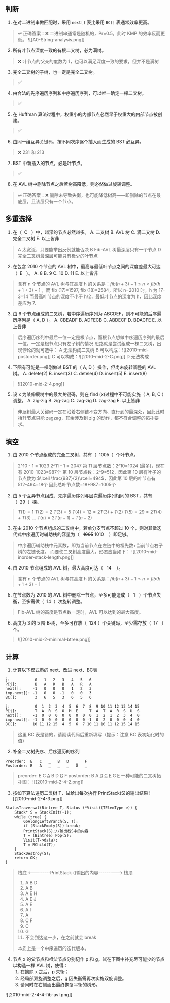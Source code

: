 ## 判断

1. 在对二进制串做匹配时，采用 `next[]` 表比采用 `BC[]` 表通常效率更高。
> ~~✅~~
> 正确答案：❌ 二进制串通常是随机的，Pr=0.5，此时 KMP 的效率反而更低。
> ![[A0-String-analysis.png]]

2. 所有叶节点深度一致的有根二叉树，必为满树。 
> ❌
> 叶节点的父亲的度数为 1，也可以满足深度一致的要求，但并不是满树

3. 完全二叉树的子树，也一定是完全二叉树。
> ✅

4. 由合法的先序遍历序列和中序遍历序列，可以唯一确定一棵二叉树。
> ✅

5. 在 Huffman 算法过程中，权重小的内部节点必然早于权重大的内部节点被创建。
> ✅

6. 由同一组互异关键码，按不同次序逐个插入而生成的 BST 必互异。
> ❌ 231 和 213

7. BST 中新插入的节点，必是叶节点。
> ✅

8. 在 AVL 树中删除节点之后若树高降低，则必然做过旋转调整。
> ~~✅~~
> 正确答案：❌
> 删除未导致失衡，也可能降低树高——即删除的节点在最底层，且该层只有一个节点。

## 多重选择

1. 在（  C   ）中，越深的节点必然越多。
A. 二叉树
B. AVL 树
C. 满二叉树
D. 完全二叉树
E. 以上皆非 

> A 太宽泛，只要能举出反例就能否决
> B Fib-AVL 树最深层只有一个节点
> D 完全二叉树最深层可能只有极少的叶节点

2. 在包含 2010 个节点的 AVL 树中，最高与最低叶节点之间的深度差最大可达（  E   ）。
A. 8
B. 9
C. 10
D. 11
E. 以上皆非

> 含有 n 个节点的 AVL 树与其高度 h 的关系是：$fib (h+3)-1 \le n < fib(h+1+3)-1$ ，而 fib (17)=1597, fib (18)=2584，所以 n=2010 时，h 为 17-3=14 
> 而最高叶节点的深度不小于 h/2，最低叶节点的深度为 h，因此深度差应为 7.

3. 由 6 个节点组成的二叉树，若中序遍历序列为 ABCDEF，则不可能的后序遍历序列是（ A, D ）。
A. CBEADF
B. ADFECB
C. ABDECF
D. BDACFE
E. 以上皆非

> 后序遍历序列中最后一位一定是根节点，而根节点想做中序遍历序列的最后一位，一定是根节点只有左子树的情况
> 思路就是尝试组成一棵二叉树，出现悖论的就可选中：
> A 无法构成二叉树
> B 可以构成：![[2010-mid-postorder.png]]
> C 可以构成：![[2010-mid-2-C.png]]
> D 无法构成

4. 下图有可能是一棵刚做过 BST 的（ A, D ）操作，但尚未旋转调整的 AVL 树。
A. delete(2)
B. insert(3)
C. detele(4)
D. insert(5)
E. insert(8)

> ![[2010-mid-2-4.png]]

5. 设 x 为某伸展树中的最大关键码，则在 find (x)过程中不可能实施（ A, B, C ）调整。
A. zig‐zig
B. zig‐zag
C. zag‐zig
D. zag‐zag
E. 以上皆非
> 伸展树最大关键码一定在沿着右侧链不变方向、直行到的最深处，因此此时抬升节点只能 zagzag，其余涉及到 zig 的动作，都不符合调整的拓扑要求。

## 填空

1. 由 2010 个节点组成的完全二叉树，共有（  1005  ）个叶节点。

> 2^10 - 1 = 1023
> 2^11 - 1 = 2047 
> 第 11 层节点数：2^10=1024 (最多)，现在有 2010-1023=987个
> 第 10 层节点数：2^9=512，因此第 10 层有叶子的节点数为 $\lceil \frac{987}{2}\rceil=494$，因此第 10 层的叶节点有 512-494=18个
> 因此总叶节点数=18+987=1005个

2. 由 5 个互异节点组成、先序遍历序列与层次遍历序列相同的 BST，共有（  29  ）棵。

> $T (1)=1$
> $T (2)=2$
> $T (3)=5$
> $T (4)=12=2T (3)+T (2)$
> $T (5)=29=2T (4)+T (3)$
> $...$
> $T (n)=2T (n-1)+T (n-2)$

3. 在由 2010 个节点组成的二叉树中，若单分支节点不超过 10 个，则对其做迭代式中序遍历时辅助栈的容量为（   ~~1005~~ 1010    ）即足够。

> 中序遍历辅助栈中元素数，即为当前节点在左链中的祖先数+当前节点右子树的左链长度。
> 而要使二叉树高度最大，形态应当如下：
> ![[2010-mid-inorder-stack-length.png]]

4. 由 2010 节点组成的 AVL 树，最大高度可达（   14    ）。

> 含有 n 个节点的 AVL 树与其高度 h 的关系是：$fib (h+3)-1 \le n < fib(h+1+3)-1$

5. 在节点数为 2010 的 AVL 树中删除一节点，至多可能造成（   1   ）个节点失衡，至多需做（  14  ）次旋转调整。

> Fib-AVL 树的高度是节点数一定时，AVL 可以达到的最大高度。

6. 高度为 3 的 5 阶 B‐树，至多可存放（  124 ）个关键码，至少需存放（  17   ）个。

>  ![[2010-mid-2-minimal-btree.png]]

## 计算

1. 计算以下模式串的 next、改进 next、BC表

```
j:           0   1   2   3   4   5   6
P[j]:        B   A   R   B   A   R   A
next[]:     -1   0   0   0   1   2   3
imp-next[]: -1   0   0  -1   0   0   3
BC[]:        3   6   5   3   6   5   6

j:           0  1  2  3  4  5  6  7  8  9 10 11 12 13 14 15
P[j]:        T  A  R  S  O  M  E  _  T  A  T  A  R  S  U  S
next[]:     -1  0  0  0  0  0  0  0  0  1  2  1  2  3  4  0
imp-next[]: -1  0  0  0  0  0  0  0 -1  0  2  0  0  0  4  0
BC[]:       10 11 12 15  4  5  6  7 10 11 10 11 12 15 14 15
```

> 这里 BC 表是错的，请阅读代码后重新填写（提示：注意 BC 表初始化时的值）

2. 补全二叉树先序、后序遍历的序列

```
Preorder:  E   C   _   B   D   _   F
Postorder: B   A   _   _   _   G   _
```

> preorder:  E  C  <u>A</u>  B  D  <u>G</u>  F
> postorder: B  A  <u>D</u>  <u>C</u>  <u>F</u>  G  <u>E</u>
> 一种可能的二叉树拓扑图：
> ![[2010-mid-2-4-2.png]]

3. 按如下算法遍历二叉树 T，试给出每次执行 PrintStack(S)的输出结果
![[2010-mid-2-4-3.png]]
```
StatusTraversal(Bintree T, Status (*Visit)(TElemType e)) {
	Stack* S = StackInit(‐1);
	while (true) {
		GoAlongLeftBranch(S, T);  
		if (StackEmpty(S)) break;     
		PrintStack(S);//输出栈S中的内容     
		T = (Bintree) Pop(S); 
		Visit(T‐>data); 
		T = RChild(T); 
	} 
	StackDestroy(S); 
	return OK; 
}
```

> 栈底 <--------PrintStack ()输出的内容---------> 栈顶
> 1. A   B   D
> 2. A   B
> 3. A   E   H
> 4. A   E   J
> 5. A   E
> 6. A   I
> 7. A
> 8. C   F
> 9. C
> 10. G
> 11. 不会到达这一步，在之前就会 break
> 
> 本质上是一个中序遍历的迭代版本。

4. 节点 x 的父节点和祖父节点分别记作 p 和 g。试在下图中补充尽可能少的节点以构造一棵 AVL 树，使得： 
	1) 在摘除 x 之后，p 失衡；
	2) 经局部双旋调整之后，g 因失衡需再次实施双旋调整。
	3) 请同时在右侧画出最终恢复平衡的树形。

![[2010-mid-2-4-4-fib-avl.png]]